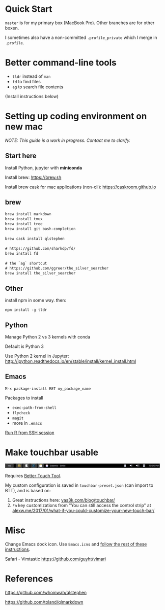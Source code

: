Quick Start
===============================================================================
`master` is for my primary box (MacBook Pro). Other branches are for other
boxen.

I sometimes also have a non-committed `.profile_private` which I merge in
`.profile`.

# Better command-line tools

  * `tldr` instead of `man` 
  * `fd` to find files
  * `ag` to search file contents

(Install instructions below)

# Setting up coding environment on new mac

*NOTE: This guide is a work in progress. Contact me to clarify.*

## Start here

Install Python, jupyter with **miniconda**

Install brew: https://brew.sh

Install brew cask for mac applications (non-cli): https://caskroom.github.io

## brew

	brew install markdown
	brew install tmux
	brew install tree
	brew install git bash-completion

	brew cask install qlstephen

	# https://github.com/sharkdp/fd/
	brew install fd
	
	# the `ag` shortcut
	# https://github.com/ggreer/the_silver_searcher
	brew install the_silver_searcher
	
## Other

install npm in some way. then:


	npm install -g tldr


## Python

Manage Python 2 vs 3 kernels with conda

Default is Python 3

Use Python 2 kernel in Jupyter:
http://ipython.readthedocs.io/en/stable/install/kernel_install.html


## Emacs

	M-x package-install RET my_package_name

Packages to install

  * `exec-path-from-shell`
  * `flycheck`
  * `magit`
  * more in `.emacs`
  
[Run R from SSH session](https://www.r-bloggers.com/run-a-remote-r-session-in-emacs-emacs-ess-r-ssh/)

# Make touchbar usable

![touchbar](touchbar.jpg)

Requires [Better Touch Tool](https://boastr.net).

My custom configuration is saved in `touchbar-preset.json` (can import to BTT),
and is based on:

1. Great instructions here:
   [vas3k.com/blog/touchbar/](http://vas3k.com/blog/touchbar/)
2. `Fn` key customizations from "You can still access the control strip" at
   [alexw.me/2017/01/what-if-you-could-customize-your-new-touch-bar/](https://alexw.me/2017/01/what-if-you-could-customize-your-new-touch-bar/)

# Misc

Change Emacs dock icon. Use `Emacs.icns` and [follow the rest of these
instructions](https://apple.stackexchange.com/a/276579).

Safari - Vimtastic https://github.com/guyht/vimari

# References

https://github.com/whomwah/qlstephen

https://github.com/toland/qlmarkdown
